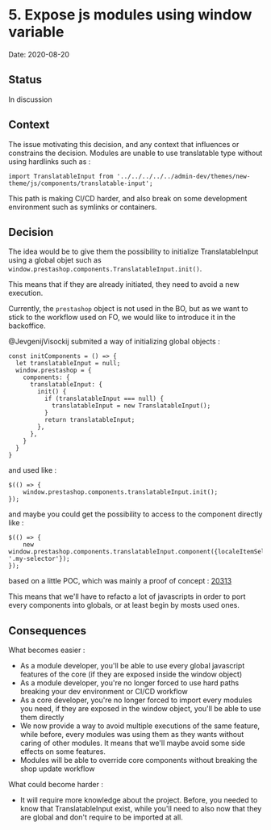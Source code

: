 # 5. Expose js modules using window variable

Date: 2020-08-20

## Status

In discussion

## Context

The issue motivating this decision, and any context that influences or constrains the decision.
Modules are unable to use translatable type without using hardlinks such as :

```
import TranslatableInput from '../../../../../admin-dev/themes/new-theme/js/components/translatable-input';
```

This path is making CI/CD harder, and also break on some development environment such as symlinks or containers.

## Decision

The idea would be to give them the possibility to initialize TranslatableInput using a global objet such as `window.prestashop.components.TranslatableInput.init()`.

This means that if they are already initiated, they need to avoid a new execution.

Currently, the `prestashop` object is not used in the BO, but as we want to stick to the workflow used on FO, we would like to introduce it in the backoffice.

@JevgenijVisockij submited a way of initializing global objects :

```
const initComponents = () => {
  let translatableInput = null;
  window.prestashop = {
    components: {
      translatableInput: {
        init() {
          if (translatableInput === null) {
            translatableInput = new TranslatableInput();
          }
          return translatableInput;
        },
      },
    }
  }
}
```

and used like :

```
$(() => {
    window.prestashop.components.translatableInput.init();
});
```

and maybe you could get the possibility to access to the component directly like :

```
$(() => {
    new window.prestashop.components.translatableInput.component({localeItemSelector: '.my-selector'});
});
```

based on a little POC, which was mainly a proof of concept : [20313](https://github.com/PrestaShop/PrestaShop/pull/20313)

This means that we'll have to refacto a lot of javascripts in order to port every components into globals, or at least begin by mosts used ones.

## Consequences

What becomes easier :

- As a module developer, you'll be able to use every global javascript features of the core (if they are exposed inside the window object)
- As a module developer, you're no longer forced to use hard paths breaking your dev environment or CI/CD workflow
- As a core developer, you're no longer forced to import every modules you need, if they are exposed in the window object, you'll be able to use them directly
- We now provide a way to avoid multiple executions of the same feature, while before, every modules was using them as they wants without caring of other modules. It means that we'll maybe avoid some side effects on some features.
- Modules will be able to override core components without breaking the shop update workflow

What could become harder :

- It will require more knowledge about the project. Before, you needed to know that TranslatableInput exist, while you'll need to also now that they are global and don't require to be imported at all.
